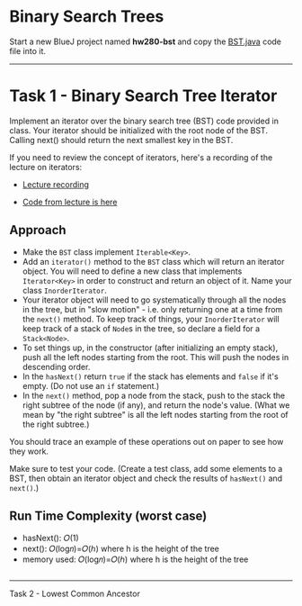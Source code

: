 # Binary Search Trees

Start a new BlueJ project named **hw280-bst** and copy the [BST.java](../code/BST.java) code file into it.

---

# Task 1 - Binary Search Tree Iterator

Implement an iterator over the binary search tree (BST) code provided in class. Your iterator should be initialized with the root node of the BST. Calling next() should return the next smallest key in the BST.

If you need to review the concept of iterators, here's a recording of the lecture on iterators:

- [Lecture recording](https://berry.zoom.us/rec/share/RmgLuCNHDSxym971lmnLmZ4fmXn5RLhzwasJ9Q6ujjUrokZQ8EjZ9XVqkGWE1v8I.x_2TlcGFLDxGRq5d?startTime=1603457987000)
 
- [Code from lecture is here](../../lec270-iterator/in-class/)


## Approach

- Make the `BST` class implement `Iterable<Key>`.
- Add an `iterator()` method to the `BST` class which will return an iterator object. You will need to define a new class that implements `Iterator<Key>` in order to construct and return an object of it. Name your class `InorderIterator`.
- Your iterator object will need to go systematically through all the nodes in the tree, but in "slow motion" - i.e. only returning one at a time from the `next()` method. To keep track of things, your `InorderIterator` will keep track of a stack of `Node`s in the tree, so declare a field for a `Stack<Node>`.
-  To set things up, in the constructor (after initializing an empty stack), push all the left nodes starting from the root. This will push the nodes in descending order.
- In the `hasNext()` return `true` if the stack has elements and `false` if it's empty. (Do not use an `if` statement.)
- In the `next()` method, pop a node from the stack, push to the stack the right subtree of the node (if any), and return the node's value. (What we mean by "the right subtree" is all the left nodes starting from the root of the right subtree.)

You should trace an example of these operations out on paper to see how they work.

Make sure to test your code. (Create a test class, add some elements to a BST, then obtain an iterator object and check the results of `hasNext()` and `next()`.)


## Run Time Complexity (worst case)

- hasNext(): 𝑂(1)
- next(): 𝑂(log𝑛)=𝑂(ℎ)  where h is the height of the tree
- memory used: 𝑂(log𝑛)=𝑂(ℎ) where h is the height of the tree

```
```


---

Task 2 - Lowest Common Ancestor

